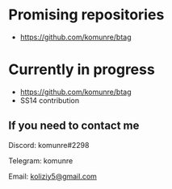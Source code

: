 # Promising repositories
* https://github.com/komunre/btag

# Currently in progress
* https://github.com/komunre/btag
* SS14 contribution

## If you need to contact me
Discord: komunre#2298

Telegram: komunre

Email: koliziy5@gmail.com

<!--
**komunre/komunre** is a ✨ _special_ ✨ repository because its `README.md` (this file) appears on your GitHub profile.

Here are some ideas to get you started:

- 🔭 I’m currently working on ...
- 🌱 I’m currently learning ...
- 👯 I’m looking to collaborate on ...
- 🤔 I’m looking for help with ...
- 💬 Ask me about ...
- 📫 How to reach me: ...
- 😄 Pronouns: ...
- ⚡ Fun fact: ...
-->
